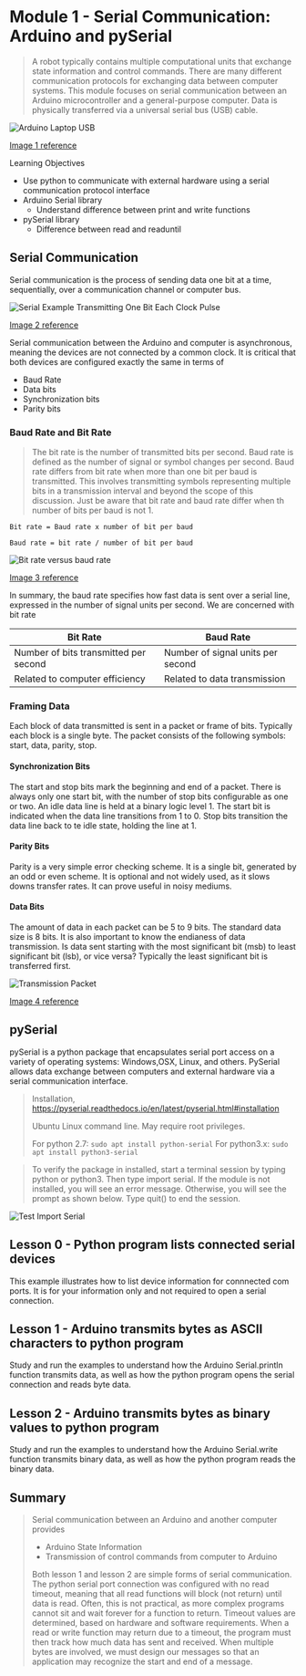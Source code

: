 # Module 1 - Serial Communication: Arduino and pySerial

>A robot typically contains multiple computational units that exchange state information and control commands. There are many different communication protocols for exchanging data between computer systems. This module focuses on serial communication between an Arduino microcontroller and a general-purpose computer. Data is physically transferred via a universal serial bus (USB) cable.


![Arduino Laptop USB](./images/serialdata.gif "Arduino USB connection to Laptop")

[Image 1 reference][1]

[1]: https://www.ladyada.net/images/arduino/serialdata.gif





Learning Objectives
- Use python to communicate with external hardware using a serial communication protocol interface
- Arduino Serial library
   - Understand difference between print and write functions
- pySerial library
   - Difference between read and readuntil 




## Serial Communication

Serial communication is the process of sending data one bit at a time, sequentially, over a communication channel or computer bus.

![Serial Example Transmitting One Bit Each Clock Pulse](./images/50e1ccf1ce395f962b000000.png "Serial Example Transmitting One Bit Each Clock Pulse")

[Image 2 reference][2]

[2]: https://cdn.sparkfun.com/r/700-700/assets/e/5/4/2/a/50e1ccf1ce395f962b000000.png


Serial communication between the Arduino and computer is asynchronous, meaning the devices are not connected by a common clock. It is critical that both devices are configured exactly the same in terms of
- Baud Rate
- Data bits
- Synchronization bits
- Parity bits


### Baud Rate and Bit Rate

>The bit rate is the number of transmitted bits per second. Baud rate is defined as the number of signal or symbol changes per second. Baud rate differs from bit rate when more than one bit per baud is transmitted. This involves transmitting symbols representing multiple bits in a transmission interval and beyond the scope of this discussion. Just be aware that bit rate and baud rate differ when th number of bits per baud is not 1.

```
Bit rate = Baud rate x number of bit per baud

Baud rate = bit rate / number of bit per baud
```


![Bit rate versus baud rate](./images/bitversusbaud.jpg "Bit rate versus baud rate")

[Image 3 reference][3]

[3]: https://i.ytimg.com/vi/8wm0QlbW9cQ/maxresdefault.jpg 


In summary, the baud rate specifies how fast data is sent over a serial line, expressed in the number of signal units per second. We are concerned with bit rate

| Bit Rate | Baud Rate |
| --- | --- |
| Number of bits transmitted per second | Number of signal units per second |
| Related to computer efficiency | Related to data transmission |


### Framing Data

Each block of data transmitted is sent in a packet or frame of bits. Typically each block is a single byte. The packet consists of the following symbols: start, data, parity, stop.

#### Synchronization Bits

The start and stop bits mark the beginning and end of a packet. There is always only one start bit, with the number of stop bits configurable as one or two. An idle data line is held at a binary logic level 1. The start bit is indicated when the data line transitions from 1 to 0. Stop bits transition the data line back to te idle state, holding the line at 1.

#### Parity Bits

Parity is a very simple error checking scheme. It is a single bit, generated by an odd or even scheme. It is optional and not widely used, as it slows downs transfer rates. It can prove useful in noisy mediums.


#### Data Bits

The amount of data in each packet can be 5 to 9 bits. The standard data size is 8 bits. It is also important to know the endianess of data transmission. Is data sent starting with the most significant bit (msb) to least significant bit (lsb), or vice versa? Typically the least significant bit is transferred first.


![Transmission Packet](./images/start_stop_data_bits.png "Serial Transmission Packet Example")

[Image 4 reference][4]

[4]: https://circuitdigest.com/sites/default/files/inlineimages/u1/Synchronous-Serial-Communication.png



## pySerial

pySerial is a python package that encapsulates serial port access on a variety of operating systems: Windows,OSX, Linux, and others. PySerial allows data exchange between computers and external hardware via a serial communication interface.


> Installation, https://pyserial.readthedocs.io/en/latest/pyserial.html#installation
>
> Ubuntu Linux command line. May require root privileges.
>
> For python 2.7: `sudo apt install python-serial`
> For python3.x: `sudo apt install python3-serial`



>To verify the package in installed, start a terminal session by typing python or python3. Then type import serial. If the module is not installed, you will see an error message. Otherwise, you will see the prompt as shown below.  Type quit() to end the session.

![Test Import Serial](./images/test_import_serial.png "Test import serial")


## Lesson 0 - Python program lists connected serial devices

This example illustrates how to list device information for connnected com ports. It is for your information only and not required to open a serial connection.


## Lesson 1 - Arduino transmits bytes as ASCII characters to python program

Study and run the examples to understand how the Arduino Serial.println function transmits data, as well as how the python program opens the serial connection and reads byte data.


## Lesson 2 - Arduino transmits bytes as binary values to python program

Study and run the examples to understand how the Arduino Serial.write function transmits binary data, as well as how the python program reads the binary data.


## Summary

>Serial communication between an Arduino and another computer provides 
>- Arduino State Information
>- Transmission of control commands from computer to Arduino
>
> Both lesson 1 and lesson 2 are simple forms of serial communication. The python serial port connection was configured with no read timeout, meaning that all read functions will block (not return) until data is read. Often, this is not practical, as more complex programs cannot sit and wait forever for a function to return. Timeout values are determined, based on hardware and software requirements. When a read or write function may return due to a timeout, the program must then track how much data has sent and received. When multiple bytes are involved, we must design our messages so that an application may recognize the start and end of a message.
> 


